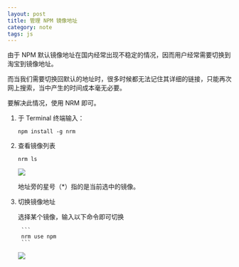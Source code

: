 ```yaml
---
layout: post
title: 管理 NPM 镜像地址
category: note
tags: js
---
```


由于 NPM 默认镜像地址在国内经常出现不稳定的情况，因而用户经常需要切换到淘宝到镜像地址。

而当我们需要切换回默认的地址时，很多时候都无法记住其详细的链接，只能再次网上搜索，当中产生的时间成本毫无必要。

要解决此情况，使用 NRM 即可。

1.  于 Terminal 终端输入：

    ```
    npm install -g nrm
    ```

2. 查看镜像列表

    ```
    nrm ls
    ```

    ![](http://ww1.sinaimg.cn/large/007epDtPgy1fz7nr4wskoj312q0qigtz.jpg)

    地址旁的星号（*）指的是当前选中的镜像。

3. 切换镜像地址

    选择某个镜像，输入以下命令即可切换

        ```
        nrm use npm
        ```

    ![](http://ww1.sinaimg.cn/large/007epDtPgy1fz7nseg1doj312q0qi7db.jpg)